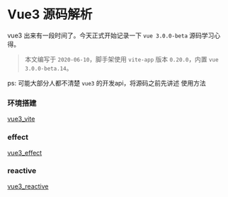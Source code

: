 # Vue3 源码解析

vue3 出来有一段时间了。今天正式开始记录一下 `vue 3.0.0-beta` 源码学习心得。

> 本文编写于 `2020-06-10`，脚手架使用 `vite-app` 版本 `0.20.0`，内置 `vue 3.0.0-beta.14`。

ps: 可能大部分人都不清楚 `vue3` 的开发api，将源码之前先讲述 使用方法

### 环境搭建

[vue3_vite](/resource-analysis/vue3_vite.md)

### effect

[vue3_effect](/resource-analysis/vue3_effect.md)

### reactive

[vue3_reactive](/resource-analysis/vue3_reactive.md)

